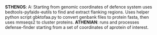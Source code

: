 **STHENOS**: A: Starting from genomic coordinates of defence system uses bedtools-pyfaidx-eutils to find and extract flanking regions. Uses helper python script gbktofaa.py to convert genbank files to protein fasta, then uses mmseqs2 to cluster proteins.
**ATHENIAN**: runs and processes defense-finder starting from a set of coordinates of aprotein of interest.

